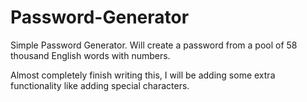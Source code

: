# Password-Generator
Simple Password Generator. Will create a password from a pool of 58 thousand English words with numbers.

Almost completely finish writing this, I will be adding some extra functionality like adding special characters.
